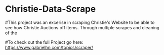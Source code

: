 # Christie-Data-Scrape

#This project was an excerise in scraping Christie's Website to be able to see how Christie Auctions off items. 
Through multiple scrapes and cleaning of the 

#To check out the full Project go here: https://www.gabrielhn.com/topics/scraper/
